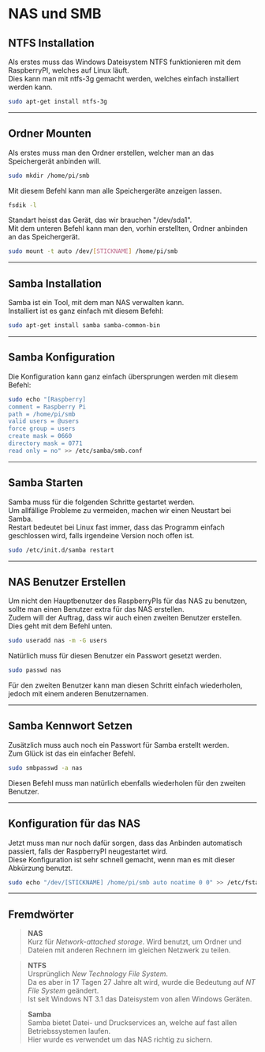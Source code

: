 # NAS und SMB  
## NTFS Installation  
Als erstes muss das Windows Dateisystem NTFS funktionieren mit dem RaspberryPI, welches auf Linux läuft.  
Dies kann man mit ntfs-3g gemacht werden, welches einfach installiert werden kann.  
```bash
sudo apt-get install ntfs-3g
```  

---  
## Ordner Mounten  
Als erstes muss man den Ordner erstellen, welcher man an das Speichergerät anbinden will.
```bash
sudo mkdir /home/pi/smb
```  
Mit diesem Befehl kann man alle Speichergeräte anzeigen lassen.  
```bash
fsdik -l
```
Standart heisst das Gerät, das wir brauchen "/dev/sda1".  
Mit dem unteren Befehl kann man den, vorhin erstellten, Ordner anbinden an das Speichergerät.  
```bash
sudo mount -t auto /dev/[STICKNAME] /home/pi/smb
```  

---  
## Samba Installation  
Samba ist ein Tool, mit dem man NAS verwalten kann.  
Installiert ist es ganz einfach mit diesem Befehl:
```bash
sudo apt-get install samba samba-common-bin
```  

---  
## Samba Konfiguration  
Die Konfiguration kann ganz einfach übersprungen werden mit diesem Befehl:
```bash
sudo echo "[Raspberry]
comment = Raspberry Pi
path = /home/pi/smb
valid users = @users
force group = users
create mask = 0660
directory mask = 0771
read only = no" >> /etc/samba/smb.conf
```  

---  
## Samba Starten  
Samba muss für die folgenden Schritte gestartet werden.  
Um allfällige Probleme zu vermeiden, machen wir einen Neustart bei Samba.  
Restart bedeutet bei Linux fast immer, dass das Programm einfach geschlossen wird, falls irgendeine Version noch offen ist.
```bash
sudo /etc/init.d/samba restart
```  

---  
## NAS Benutzer Erstellen  
Um nicht den Hauptbenutzer des RaspberryPIs für das NAS zu benutzen, sollte man einen Benutzer extra für das NAS erstellen.  
Zudem will der Auftrag, dass wir auch einen zweiten Benutzer erstellen.
Dies geht mit dem Befehl unten.
```bash
sudo useradd nas -m -G users
```  
Natürlich muss für diesen Benutzer ein Passwort gesetzt werden.
```bash
sudo passwd nas
```  
Für den zweiten Benutzer kann man diesen Schritt einfach wiederholen, jedoch mit einem anderen Benutzernamen.

---  
## Samba Kennwort Setzen  
Zusätzlich muss auch noch ein Passwort für Samba erstellt werden.  
Zum Glück ist das ein einfacher Befehl.
```bash
sudo smbpasswd -a nas
```  
Diesen Befehl muss man natürlich ebenfalls wiederholen für den zweiten Benutzer.

---  
## Konfiguration für das NAS  
Jetzt muss man nur noch dafür sorgen, dass das Anbinden automatisch passiert, falls der RaspberryPI neugestartet wird.  
Diese Konfiguration ist sehr schnell gemacht, wenn man es mit dieser Abkürzung benutzt.
```bash
sudo echo "/dev/[STICKNAME] /home/pi/smb auto noatime 0 0" >> /etc/fstab
```

---  
## Fremdwörter  
> **NAS**  
> Kurz für *Network-attached storage*.
> Wird benutzt, um Ordner und Dateien mit anderen Rechnern im gleichen Netzwerk zu teilen.  

  
> **NTFS**  
> Ursprünglich *New Technology File System*.  
> Da es aber in 17 Tagen 27 Jahre alt wird, wurde die Bedeutung auf *NT File System* geändert.  
> Ist seit Windows NT 3.1 das Dateisystem von allen Windows Geräten.  

  
> **Samba**  
> Samba bietet Datei- und Druckservices an, welche auf fast allen Betriebssystemen laufen.  
> Hier wurde es verwendet um das NAS richtig zu sichern.